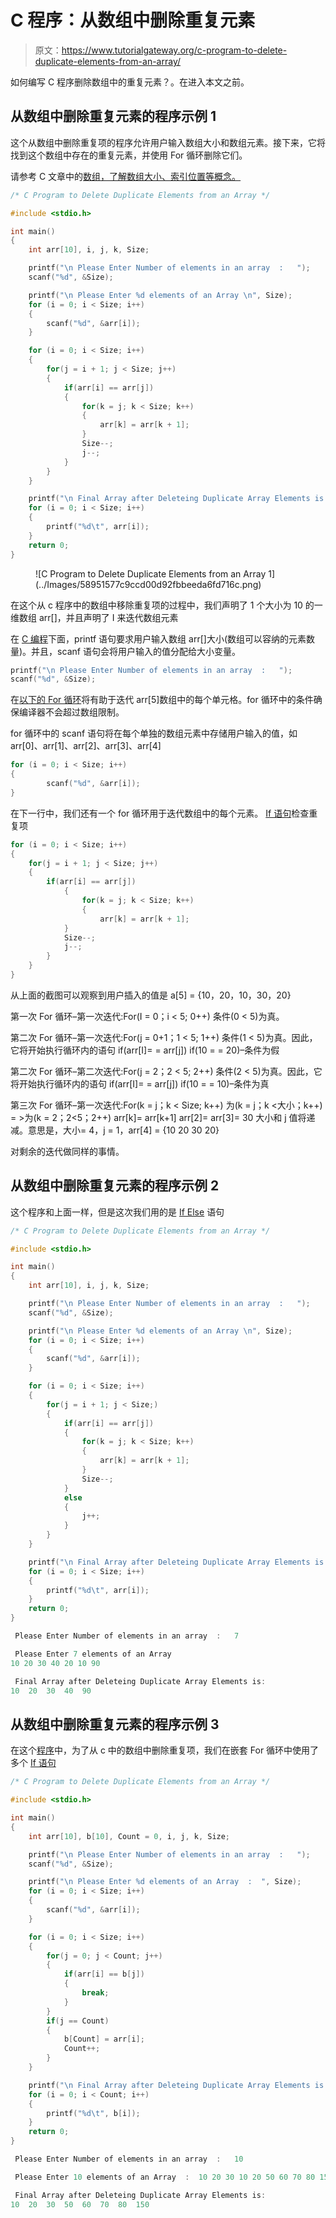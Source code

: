 # C 程序：从数组中删除重复元素

> 原文：<https://www.tutorialgateway.org/c-program-to-delete-duplicate-elements-from-an-array/>

如何编写 C 程序删除数组中的重复元素？。在进入本文之前。

## 从数组中删除重复元素的程序示例 1

这个从数组中删除重复项的程序允许用户输入数组大小和数组元素。接下来，它将找到这个数组中存在的重复元素，并使用 For 循环删除它们。

请参考 C 文章中的[数组，了解数组大小、索引位置等概念。](https://www.tutorialgateway.org/array-in-c/)

```c
/* C Program to Delete Duplicate Elements from an Array */

#include <stdio.h>

int main()
{
	int arr[10], i, j, k, Size;

	printf("\n Please Enter Number of elements in an array  :   ");
	scanf("%d", &Size);

	printf("\n Please Enter %d elements of an Array \n", Size);
	for (i = 0; i < Size; i++)
	{
    	scanf("%d", &arr[i]);
   	}     

	for (i = 0; i < Size; i++)
	{
		for(j = i + 1; j < Size; j++)
		{
    		if(arr[i] == arr[j])
    		{
    			for(k = j; k < Size; k++)
    			{
    				arr[k] = arr[k + 1];
				}
				Size--;
				j--;
			}
		}
	}

 	printf("\n Final Array after Deleteing Duplicate Array Elements is:\n");
 	for (i = 0; i < Size; i++)
  	{
 		printf("%d\t", arr[i]);
  	}	     
 	return 0;
}
```

<figure class="wp-block-image">![C Program to Delete Duplicate Elements from an Array 1](../Images/58951577c9ccd00d92fbbeeda6fd716c.png)</figure>

在这个从 c 程序中的数组中移除重复项的过程中，我们声明了 1 个大小为 10 的一维数组 arr[]，并且声明了 I 来迭代数组元素

在 [C 编程](https://www.tutorialgateway.org/c-programming/)下面，printf 语句要求用户输入数组 arr[]大小(数组可以容纳的元素数量)。并且，scanf 语句会将用户输入的值分配给大小变量。

```c
printf("\n Please Enter Number of elements in an array  :   ");
scanf("%d", &Size);
```

在[以下的 For 循环](https://www.tutorialgateway.org/for-loop-in-c-programming/)将有助于迭代 arr[5]数组中的每个单元格。for 循环中的条件确保编译器不会超过数组限制。

for 循环中的 scanf 语句将在每个单独的数组元素中存储用户输入的值，如 arr[0]、arr[1]、arr[2]、arr[3]、arr[4]

```c
for (i = 0; i < Size; i++)
{
    	scanf("%d", &arr[i]);
}
```

在下一行中，我们还有一个 for 循环用于迭代数组中的每个元素。 [If 语句](https://www.tutorialgateway.org/if-statement-in-c/)检查重复项

```c
for (i = 0; i < Size; i++)
{
	for(j = i + 1; j < Size; j++)
	{
   		if(arr[i] == arr[j])
    		{
    			for(k = j; k < Size; k++)
    			{
    				arr[k] = arr[k + 1];
			}
			Size--;
			j--;
		}
	}
}
```

从上面的截图可以观察到用户插入的值是
a[5] = {10，20，10，30，20}

第一次 For 循环–第一次迭代:For(I = 0；i < 5; 0++)
条件(0 < 5)为真。

第二次 For 循环–第一次迭代:For(j = 0+1；1 < 5; 1++)
条件(1 < 5)为真。因此，它将开始执行循环内的语句
if(arr[I]= = arr[j])
if(10 = = 20)–条件为假

第二次 For 循环–第二次迭代:For(j = 2；2 < 5; 2++)
条件(2 < 5)为真。因此，它将开始执行循环内的语句
if(arr[I]= = arr[j])
if(10 = = 10)–条件为真

第三次 For 循环–第一次迭代:For(k = j；k < Size; k++)
为(k = j；k <大小；k++) = >为(k = 2；2<5；2++)
arr[k]= arr[k+1]
arr[2]= arr[3]= 30
大小和 j 值将递减。意思是，大小= 4，j = 1，arr[4] = {10 20 30 20}

对剩余的迭代做同样的事情。

## 从数组中删除重复元素的程序示例 2

这个程序和上面一样，但是这次我们用的是 [If Else](https://www.tutorialgateway.org/if-else-statement-in-c/) 语句

```c
/* C Program to Delete Duplicate Elements from an Array */

#include <stdio.h>

int main()
{
	int arr[10], i, j, k, Size;

	printf("\n Please Enter Number of elements in an array  :   ");
	scanf("%d", &Size);

	printf("\n Please Enter %d elements of an Array \n", Size);
	for (i = 0; i < Size; i++)
	{
    	scanf("%d", &arr[i]);
   	}     

	for (i = 0; i < Size; i++)
	{
		for(j = i + 1; j < Size;)
		{
    		if(arr[i] == arr[j])
    		{
    			for(k = j; k < Size; k++)
    			{
    				arr[k] = arr[k + 1];
				}
				Size--;
			}
			else
			{
				j++;
			}
		}
	}

 	printf("\n Final Array after Deleteing Duplicate Array Elements is:\n");
 	for (i = 0; i < Size; i++)
  	{
 		printf("%d\t", arr[i]);
  	}	     
 	return 0;
}
```

```c
 Please Enter Number of elements in an array  :   7

 Please Enter 7 elements of an Array 
10 20 30 40 20 10 90

 Final Array after Deleteing Duplicate Array Elements is:
10	20	30	40	90 
```

## 从数组中删除重复元素的程序示例 3

在这个[程序](https://www.tutorialgateway.org/c-programming-examples/)中，为了从 c 中的数组中删除重复项，我们在嵌套 For 循环中使用了多个 [If 语句](https://www.tutorialgateway.org/if-statement-in-c/)

```c
/* C Program to Delete Duplicate Elements from an Array */

#include <stdio.h>

int main()
{
	int arr[10], b[10], Count = 0, i, j, k, Size;

	printf("\n Please Enter Number of elements in an array  :   ");
	scanf("%d", &Size);

	printf("\n Please Enter %d elements of an Array  :  ", Size);
	for (i = 0; i < Size; i++)
	{
    	scanf("%d", &arr[i]);
   	}     

	for (i = 0; i < Size; i++)
	{
		for(j = 0; j < Count; j++)
		{
    		if(arr[i] == b[j])
    		{
    			break;
			}
		}
		if(j == Count)
		{
			b[Count] = arr[i];
			Count++;
		}
	}

 	printf("\n Final Array after Deleteing Duplicate Array Elements is:\n");
 	for (i = 0; i < Count; i++)
  	{
 		printf("%d\t", b[i]);
  	}	     
 	return 0;
}
```

```c
 Please Enter Number of elements in an array  :   10

 Please Enter 10 elements of an Array  :  10 20 30 10 20 50 60 70 80 150

 Final Array after Deleteing Duplicate Array Elements is:
10	20	30	50	60	70	80	150 
```